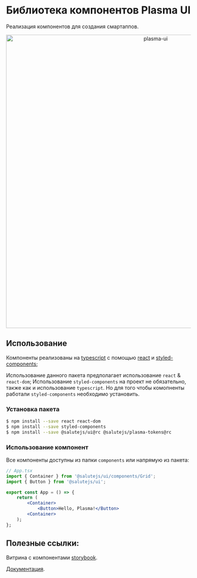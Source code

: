 # Библиотека компонентов Plasma UI

Реализация компонентов для создания смартаппов.

<p align="center">
  <img width="800" src="https://user-images.githubusercontent.com/1813468/98609687-ea20fc80-22fe-11eb-8d84-cd26385f01ed.png" alt="plasma-ui" />
</p>

## Использование

Компоненты реализованы на [typescript](https://www.typescriptlang.org/) с помощью [react](https://reactjs.org/) и [styled-components](https://styled-components.com/);

Использование данного пакета предполагает использование `react` & `react-dom`;
Использование `styled-components` на проект не обязательно, также как и использование `typescript`.
Но для того чтобы комопненты работали `styled-components` необходимо установить.

### Установка пакета

```bash
$ npm install --save react react-dom
$ npm install --save styled-components
$ npm install --save @salutejs/ui@rc @salutejs/plasma-tokens@rc
```

### Использование компонент

Все компоненты доступны из папки `components` или напрямую из пакета:

```jsx
// App.tsx
import { Container } from '@salutejs/ui/components/Grid';
import { Button } from '@salutejs/ui';

export const App = () => {
    return (
        <Container>
            <Button>Hello, Plasma!</Button>
        <Container>
    );
};
```

## Полезные ссылки:

Витрина с компонентами [storybook](https://rc--5f96ec813d800900227e3b93.chromatic.com).

[Документация](https://bit.ly/36MIrA0).
